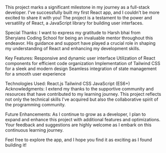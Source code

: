 This project marks a significant milestone in my journey as a full-stack developer. I've successfully built my first React app, and I couldn't be more excited to share it with you! The project is a testament to the power and versatility of React, a JavaScript library for building user interfaces.

Special Thanks:
I want to express my gratitude to Harsh bhai from Sheryians Coding School for being an invaluable mentor throughout this endeavor. His guidance and support have played a crucial role in shaping my understanding of React and enhancing my development skills.

Key Features:
Responsive and dynamic user interface
Utilization of React components for efficient code organization
Implementation of Tailwind CSS for a sleek and modern design
Seamless integration of state management for a smooth user experience

Technologies Used:
React.js
Tailwind CSS
JavaScript (ES6+)
Acknowledgments:
I extend my thanks to the supportive community and resources that have contributed to my learning journey. This project reflects not only the technical skills I've acquired but also the collaborative spirit of the programming community.

Future Enhancements:
As I continue to grow as a developer, I plan to expand and enhance this project with additional features and optimizations. Your feedback and suggestions are highly welcome as I embark on this continuous learning journey.

Feel free to explore the app, and I hope you find it as exciting as I found building it!

